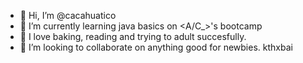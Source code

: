 - 👋 Hi, I’m @cacahuatico
- 🌱 I’m currently learning java basics on <A/C_>'s bootcamp
- 👀 I love baking, reading and trying to adult succesfully. 
- 💞️ I’m looking to collaborate on anything good for newbies.
 kthxbai

<!---
cacahuatico/cacahuatico is a ✨ special ✨ repository because its `README.md` (this file) appears on your GitHub profile.
You can click the Preview link to take a look at your changes.
--->
